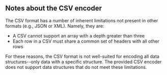 Notes about the CSV encoder
--------------------------------------------------------------------------------

The CSV format has a number of inherent limitations not present in other formats
(e.g., JSON or XML). Namely, they are:
* A CSV cannot support an array with a depth greater than three
* Each row in a CSV must share a common set of headers with all other rows

For these reasons, the CSV format is not well-suited for encoding all data 
structures--only data with a specific structure. The provided CSV encoder
 does not support data structures that do not meet these limitations.
